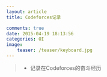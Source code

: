 ```yaml
---
layout: article
title: Codeforces记录

comments: true
date: 2015-04-19 18:13:56
categories: OI
image:
    teaser: /teaser/keyboard.jpg
---
```


>* 记录在Codeforces的奋斗经历